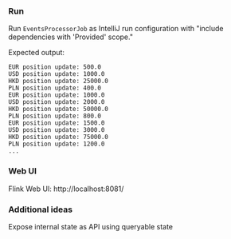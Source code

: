 ### Run
Run `EventsProcessorJob` as IntelliJ run configuration with "include dependencies with 'Provided' scope."

Expected output:

```
EUR position update: 500.0
USD position update: 1000.0
HKD position update: 25000.0
PLN position update: 400.0
EUR position update: 1000.0
USD position update: 2000.0
HKD position update: 50000.0
PLN position update: 800.0
EUR position update: 1500.0
USD position update: 3000.0
HKD position update: 75000.0
PLN position update: 1200.0
...
```

### Web UI
Flink Web UI: http://localhost:8081/

### Additional ideas
Expose internal state as API using queryable state